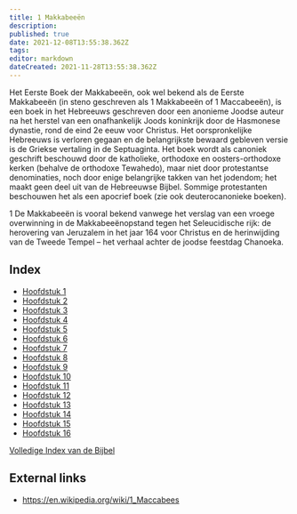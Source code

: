 ```yaml
---
title: 1 Makkabeeën
description: 
published: true
date: 2021-12-08T13:55:38.362Z
tags: 
editor: markdown
dateCreated: 2021-11-28T13:55:38.362Z
---
```


Het Eerste Boek der Makkabeeën, ook wel bekend als de Eerste Makkabeeën (in steno geschreven als 1 Makkabeeën of 1 Maccabeeën), is een boek in het Hebreeuws geschreven door een anonieme Joodse auteur na het herstel van een onafhankelijk Joods koninkrijk door de Hasmonese dynastie, rond de eind 2e eeuw voor Christus. Het oorspronkelijke Hebreeuws is verloren gegaan en de belangrijkste bewaard gebleven versie is de Griekse vertaling in de Septuaginta. Het boek wordt als canoniek geschrift beschouwd door de katholieke, orthodoxe en oosters-orthodoxe kerken (behalve de orthodoxe Tewahedo), maar niet door protestantse denominaties, noch door enige belangrijke takken van het jodendom; het maakt geen deel uit van de Hebreeuwse Bijbel. Sommige protestanten beschouwen het als een apocrief boek (zie ook deuterocanonieke boeken).

1 De Makkabeeën is vooral bekend vanwege het verslag van een vroege overwinning in de Makkabeeënopstand tegen het Seleucidische rijk: de herovering van Jeruzalem in het jaar 164 voor Christus en de herinwijding van de Tweede Tempel – het verhaal achter de joodse feestdag Chanoeka.

## Index

- [Hoofdstuk 1](/nl/Bible/1_Maccabees/1)
- [Hoofdstuk 2](/nl/Bible/1_Maccabees/2)
- [Hoofdstuk 3](/nl/Bible/1_Maccabees/3)
- [Hoofdstuk 4](/nl/Bible/1_Maccabees/4)
- [Hoofdstuk 5](/nl/Bible/1_Maccabees/5)
- [Hoofdstuk 6](/nl/Bible/1_Maccabees/6)
- [Hoofdstuk 7](/nl/Bible/1_Maccabees/7)
- [Hoofdstuk 8](/nl/Bible/1_Maccabees/8)
- [Hoofdstuk 9](/nl/Bible/1_Maccabees/9)
- [Hoofdstuk 10](/nl/Bible/1_Maccabees/10)
- [Hoofdstuk 11](/nl/Bible/1_Maccabees/11)
- [Hoofdstuk 12](/nl/Bible/1_Maccabees/12)
- [Hoofdstuk 13](/nl/Bible/1_Maccabees/13)
- [Hoofdstuk 14](/nl/Bible/1_Maccabees/14)
- [Hoofdstuk 15](/nl/Bible/1_Maccabees/15)
- [Hoofdstuk 16](/nl/Bible/1_Maccabees/16)



[Volledige Index van de Bijbel](/nl/index/bible)


## External links

- https://en.wikipedia.org/wiki/1_Maccabees